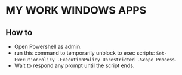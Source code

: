 # MY WORK WINDOWS APPS

## How to
- Open Powershell as admin.
- run this command to temporarily unblock to exec scripts: `Set-ExecutionPolicy -ExecutionPolicy Unrestricted -Scope Process`.
- Wait to respond any prompt until the script ends.
